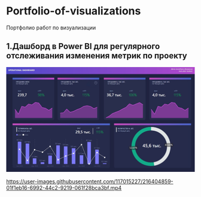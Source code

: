 # Portfolio-of-visualizations
Портфолио работ по визуализации


## 1.Дашборд в Power BI для регулярного отслеживания изменения метрик по проекту
![Operational Dashboard](https://github.com/RenataGilmedinova/Portfolio-of-visualizations/blob/main/Operational_dashboard.jpg)





https://user-images.githubusercontent.com/117015227/216404859-01f1eb16-6992-44c2-9219-061f28bca3bf.mp4

